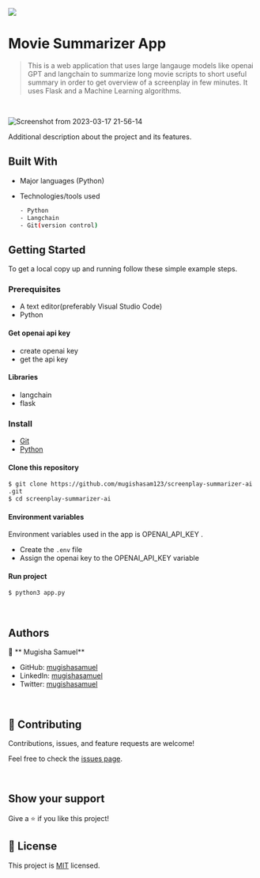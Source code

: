 ![](https://img.shields.io/badge/MovieRecommend-blue)

# Movie Summarizer App

> This is a web application that uses large langauge models like openai GPT and langchain to summarize long movie scripts to short useful summary in order to get overview of a screenplay in few minutes. It uses Flask and a Machine Learning algorithms.

<br/>

![Screenshot from 2023-03-17 21-56-14](https://user-images.githubusercontent.com/90524466/226044140-1e74bd4a-0aa4-4b59-8980-65e3164f7ade.png)
<br/>

Additional description about the project and its features.

## Built With

- Major languages (Python)
- Technologies/tools used

  ```bash
  - Python
  - Langchain
  - Git(version control)

  ```

## Getting Started

To get a local copy up and running follow these simple example steps.

### Prerequisites

- A text editor(preferably Visual Studio Code)
- Python
#### Get openai api key
- create openai key
- get the api key


#### Libraries
- langchain
- flask

### Install

- [Git](https://git-scm.com/downloads)
- [Python](https://python.org)

#### Clone this repository

```bash
$ git clone https://github.com/mugishasam123/screenplay-summarizer-ai
.git
$ cd screenplay-summarizer-ai
```

#### Environment variables
 Environment variables used in the app is OPENAI_API_KEY .
- Create the `.env` file
- Assign the openai key to the OPENAI_API_KEY variable 
#### Run project

```bash
$ python3 app.py
```


<br>

## Authors

👤 ** Mugisha Samuel**

- GitHub: [mugishasamuel](https://github.com/mugishasam123)
- LinkedIn: [mugishasamuel](https://www.linkedin.com/in/mugisha-samuel-55a905208/)
- Twitter: [mugishasamuel](https://twitter.com/mugishasamuel42/)

<br>

## 🤝 Contributing

Contributions, issues, and feature requests are welcome!

Feel free to check the [issues page](https://github.com/mugishasam123/screenplay-summarizer-ai/issues).

<br>

## Show your support

Give a ⭐️ if you like this project!

## 📝 License

This project is [MIT](https://opensource.org/licenses/MIT) licensed.
